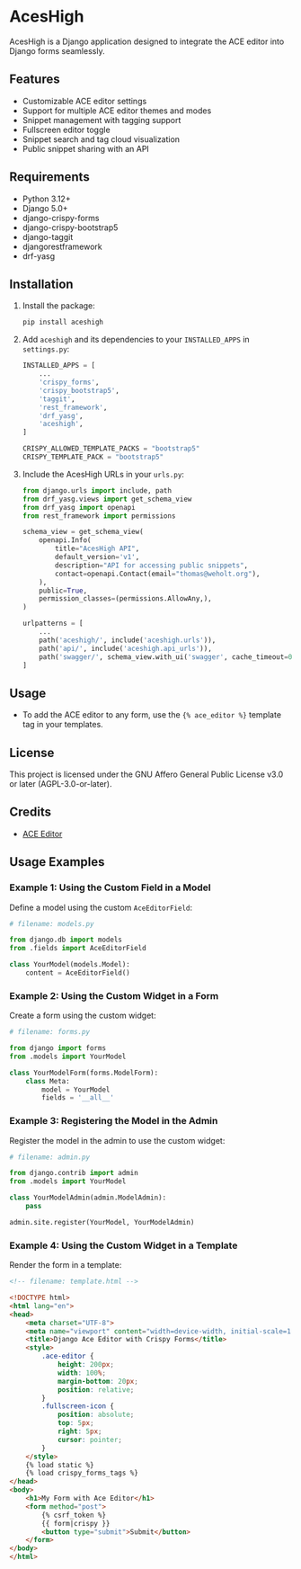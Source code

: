 # AcesHigh

AcesHigh is a Django application designed to integrate the ACE editor into Django forms seamlessly.

## Features
- Customizable ACE editor settings
- Support for multiple ACE editor themes and modes
- Snippet management with tagging support
- Fullscreen editor toggle
- Snippet search and tag cloud visualization
- Public snippet sharing with an API

## Requirements
- Python 3.12+
- Django 5.0+
- django-crispy-forms
- django-crispy-bootstrap5
- django-taggit
- djangorestframework
- drf-yasg

## Installation
1. Install the package:
    ```bash
    pip install aceshigh
    ```

2. Add `aceshigh` and its dependencies to your `INSTALLED_APPS` in `settings.py`:
    ```python
    INSTALLED_APPS = [
        ...
        'crispy_forms',
        'crispy_bootstrap5',
        'taggit',
        'rest_framework',
        'drf_yasg',
        'aceshigh',
    ]

    CRISPY_ALLOWED_TEMPLATE_PACKS = "bootstrap5"
    CRISPY_TEMPLATE_PACK = "bootstrap5"
    ```

3. Include the AcesHigh URLs in your `urls.py`:
    ```python
    from django.urls import include, path
    from drf_yasg.views import get_schema_view
    from drf_yasg import openapi
    from rest_framework import permissions

    schema_view = get_schema_view(
        openapi.Info(
            title="AcesHigh API",
            default_version='v1',
            description="API for accessing public snippets",
            contact=openapi.Contact(email="thomas@weholt.org"),
        ),
        public=True,
        permission_classes=(permissions.AllowAny,),
    )

    urlpatterns = [
        ...
        path('aceshigh/', include('aceshigh.urls')),
        path('api/', include('aceshigh.api_urls')),
        path('swagger/', schema_view.with_ui('swagger', cache_timeout=0), name='schema-swagger-ui'),
    ]
    ```

## Usage
- To add the ACE editor to any form, use the `{% ace_editor %}` template tag in your templates.

## License
This project is licensed under the GNU Affero General Public License v3.0 or later (AGPL-3.0-or-later).

## Credits
- [ACE Editor](https://github.com/ajaxorg/ace)

## Usage Examples

### Example 1: Using the Custom Field in a Model

Define a model using the custom `AceEditorField`:

```python
# filename: models.py

from django.db import models
from .fields import AceEditorField

class YourModel(models.Model):
    content = AceEditorField()
```

### Example 2: Using the Custom Widget in a Form

Create a form using the custom widget:

```python
# filename: forms.py

from django import forms
from .models import YourModel

class YourModelForm(forms.ModelForm):
    class Meta:
        model = YourModel
        fields = '__all__'
```

### Example 3: Registering the Model in the Admin

Register the model in the admin to use the custom widget:

```python
# filename: admin.py

from django.contrib import admin
from .models import YourModel

class YourModelAdmin(admin.ModelAdmin):
    pass

admin.site.register(YourModel, YourModelAdmin)
```

### Example 4: Using the Custom Widget in a Template

Render the form in a template:

```html
<!-- filename: template.html -->

<!DOCTYPE html>
<html lang="en">
<head>
    <meta charset="UTF-8">
    <meta name="viewport" content="width=device-width, initial-scale=1.0">
    <title>Django Ace Editor with Crispy Forms</title>
    <style>
        .ace-editor {
            height: 200px;
            width: 100%;
            margin-bottom: 20px;
            position: relative;
        }
        .fullscreen-icon {
            position: absolute;
            top: 5px;
            right: 5px;
            cursor: pointer;
        }
    </style>
    {% load static %}
    {% load crispy_forms_tags %}
</head>
<body>
    <h1>My Form with Ace Editor</h1>
    <form method="post">
        {% csrf_token %}
        {{ form|crispy }}
        <button type="submit">Submit</button>
    </form>
</body>
</html>
```

